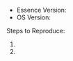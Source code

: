 <!-- Do you have a question? Please ask it on http://stackoverflow.com/questions/tagged/vscode -->

- Essence Version:
- OS Version:

Steps to Reproduce:

1.
2.
